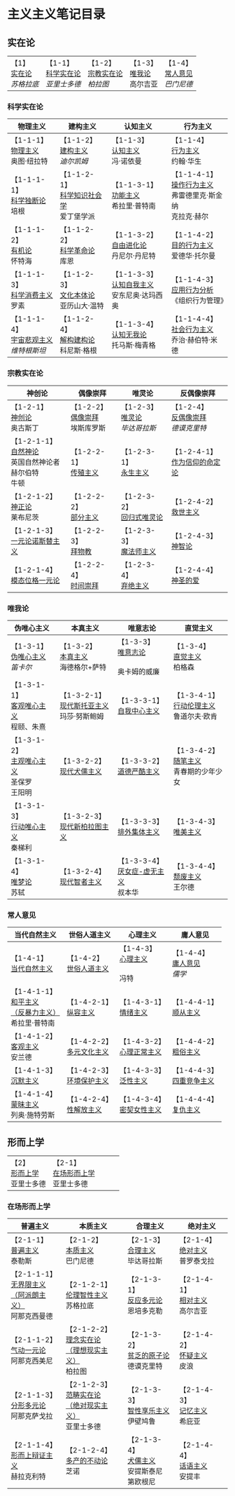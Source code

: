 # 主义主义笔记目录

## 实在论

|                                               |                                                         |                                                     |                                                 |                                                     |
| --------------------------------------------- | ------------------------------------------------------- | --------------------------------------------------- | ----------------------------------------------- | --------------------------------------------------- |
| 【1】<br />[实在论](./1/1.md)<br />*苏格拉底* | 【1-1】<br />[科学实在论](./1/1-1.md)<br />*亚里士多德* | 【1-2】<br />[宗教实在论](./1/1-2.md)<br />*柏拉图* | 【1-3】<br />[唯我论](./1/1-3.md)<br />高尔吉亚 | 【1-4】<br />[常人意见](./1/1-4.md)<br />*巴门尼德* |

### 科学实在论

| 物理主义                                                     | 建构主义                                                     | 认知主义                                                     | 行为主义                                                     |
| ------------------------------------------------------------ | ------------------------------------------------------------ | ------------------------------------------------------------ | ------------------------------------------------------------ |
| 【1-1-1】<br />[物理主义](./1/1-1/1-1-1.md)<br />奥图·纽拉特 | 【1-1-2】<br />[建构主义](./1/1-1/1-1-2.md)<br />*迪尔凯姆*  | 【1-1-3】<br />[认知主义](./1/1-1/1-1-3.md)<br />冯·诺依曼   | 【1-1-4】<br />[行为主义](./1/1-1/1-1-4.md)<br />约翰·华生 |
| 【1-1-1-1】<br />[科学独断论](./1/1-1/1-1-1-1.md)<br />培根  | 【1-1-2-1】<br />[科学知识社会学](./1/1-1/1-1-2-1.md)<br />爱丁堡学派 | 【1-1-3-1】<br />[功能主义](./1/1-1/1-1-3-1.md)<br />希拉里·普特南  | 【1-1-4-1】<br />[操作行为主义](./1/1-1/1-1-4-1.md)<br />弗雷德里克·斯金纳<br />克拉克·赫尔  |
| 【1-1-1-2】<br />[有机论](./1/1-1/1-1-1-2.md)<br />怀特海    | 【1-1-2-2】<br />[科学革命论](./1/1-1/1-1-2-2.md)<br />库恩  | 【1-1-3-2】<br />[自由进化论](./1/1-1/1-1-3-2.md)<br />丹尼尔·丹尼特    | 【1-1-4-2】<br />[目的行为主义](./1/1-1/1-1-4-2.md)<br />爱德华·托尔曼    |
| 【1-1-1-3】<br />[科学消费主义](./1/1-1/1-1-1-3.md)<br />罗素 | 【1-1-2-3】<br />[文化本体论](./1/1-1/1-1-2-3.md)<br />亚历山大·温特 | 【1-1-3-3】<br />[认知自我主义](./1/1-1/1-1-3-3.md)<br />安东尼奥·达玛西奥 | 【1-1-4-3】<br />[应用行为分析](./1/1-1/1-1-4-3.md)<br />《组织行为管理》 |
| 【1-1-1-4】<br />[宇宙悲观主义](./1/1-1/1-1-1-4.md)<br />*维特根斯坦* | 【1-1-2-4】<br />[解构建构论](./1/1-1/1-1-2-4.md)<br />科尼斯·格根 | 【1-1-3-4】<br />[认知无我论](./1/1-1/1-1-3-4.md)<br />托马斯·梅青格    | 【1-1-4-4】<br />[社会行为主义](./1/1-1/1-1-4-4.md)<br />乔治·赫伯特·米德    |

### 宗教实在论

| 神创论                                                       | 偶像崇拜                                                     | 唯灵论                                                       | 反偶像崇拜                                                   |
| ------------------------------------------------------------ | ------------------------------------------------------------ | ------------------------------------------------------------ | ------------------------------------------------------------ |
| 【1-2-1】<br />[神创论](./1/1-2/1-2-1.md)<br />奥古斯丁 | 【1-2-2】<br />[偶像崇拜](./1/1-2/1-2-2.md)<br />埃斯库罗斯  | 【1-2-3】<br />[唯灵论](./1/1-2/1-2-3.md)<br />*毕达哥拉斯*   | 【1-2-4】<br />[反偶像崇拜](./1/1-2/1-2-4.md)<br />*德谟克里特*   |
| 【1-2-1-1】<br />[自然神论](./1/1-2/1-2-1-1.md)<br />英国自然神论者<br />赫尔伯特<br />牛顿  | 【1-2-2-1】<br />[传殖主义](./1/1-2/1-2-2-1.md)<br /> | 【1-2-3-1】<br />[永生主义](./1/1-2/1-2-3-1.md)<br /> | 【1-2-4-1】<br />[作为信仰的命定论](./1/1-2/1-2-4-1.md)<br /> |
| 【1-2-1-2】<br />[神正论](./1/1-2/1-2-1-2.md)<br />莱布尼茨    | 【1-2-2-2】<br />[部分主义](./1/1-2/1-2-2-2.md)<br />  | 【1-2-3-2】<br />[回归式唯灵论](./1/1-2/1-2-3-2.md)<br /> | 【1-2-4-2】<br />[救世主义](./1/1-2/1-2-4-2.md)<br /> |
| 【1-2-1-3】<br />[一元论诺斯替主义](./1/1-2/1-2-1-3.md)<br /> | 【1-2-2-3】<br />[拜物教](./1/1-2/1-2-2-3.md)<br /> | 【1-2-3-3】<br />[魔法师主义](./1/1-2/1-2-3-3.md)<br /> | 【1-2-4-3】<br />[神智论](./1/1-2/1-2-4-3.md)<br /> |
| 【1-2-1-4】<br />[模态位格一元论](./1/1-2/1-2-1-4.md)<br /> | 【1-2-2-4】<br />[时间崇拜](./1/1-2/1-2-2-4.md)<br /> | 【1-2-3-4】<br />[弃绝主义](./1/1-2/1-2-3-4.md)<br /> | 【1-2-4-4】<br />[神圣的爱](./1/1-2/1-2-4-4.md)<br /> |

### 唯我论

| 伪唯心主义                                                   | 本真主义                                                     | 唯意志论                                                     | 直觉主义                                                     |
| ------------------------------------------------------------ | ------------------------------------------------------------ | ------------------------------------------------------------ | ------------------------------------------------------------ |
| 【1-3-1】<br />[伪唯心主义](./1/1-3/1-3-1.md)<br />*笛卡尔*  | 【1-3-2】<br />[本真主义](./1/1-3/1-3-2.md)<br />海德格尔+萨特 | 【1-3-3】<br />[唯意志论](./1/1-3/1-3-3.md)<br /><br />奥卡姆的威廉 | 【1-3-4】<br />[直觉主义](./1/1-3/1-3-4.md)<br />柏格森      |
| 【1-3-1-1】<br />[客观唯心主义](./1/1-3/1-3-1-1.md)<br />程颐、朱熹 | 【1-3-2-1】<br />[现代斯托亚主义](./1/1-3/1-3-2-1.md)<br />玛莎·努斯鲍姆 | 【1-3-3-1】<br />[自我中心主义](./1/1-3/1-3-3-1.md)<br />    | 【1-3-4-1】<br />[行动伦理主义](./1/1-3/1-3-4-1.md)<br />鲁道尔夫·欧肯 |
| 【1-3-1-2】<br />[主观唯心主义](./1/1-3/1-3-1-2.md)<br />圣保罗<br />王阳明 | 【1-3-2-2】<br />[现代犬儒主义](./1/1-3/1-3-2-2.md)<br />    | 【1-3-3-2】<br />[道德严酷主义](./1/1-3/1-3-3-2.md)<br />    | 【1-3-4-2】<br />[随笔主义](./1/1-3/1-3-4-2.md)<br />青春期的少年少女 |
| 【1-3-1-3】<br />[行动唯心主义](./1/1-3/1-3-1-3.md)<br />秦梯利 | 【1-3-2-3】<br />[现代新柏拉图主义](./1/1-3/1-3-2-3.md)<br /> | 【1-3-3-3】<br />[排外集体主义](./1/1-3/1-3-3-3.md)<br />    | 【1-3-4-3】<br />[唯美主义](./1/1-3/1-3-4-3.md)<br />        |
| 【1-3-1-4】<br />[唯梦论](./1/1-3/1-3-1-4.md)<br />苏轼      | 【1-3-2-4】<br />[现代智者主义](./1/1-3/1-3-2-4.md)<br />    | 【1-3-3-4】<br />[厌女症-虚无主义](./1/1-3/1-3-3-4.md)<br />叔本华 | 【1-3-4-4】<br />[颓废主义](./1/1-3/1-3-4-4.md)<br />王尔德  |

### 常人意见

| 当代自然主义                                                 | 世俗人道主义                                              | 心理主义                                                    | 庸人意见                                                  |
| ------------------------------------------------------------ | --------------------------------------------------------- | ----------------------------------------------------------- | --------------------------------------------------------- |
| 【1-4-1】<br />[当代自然主义](./1/1-4/1-4-1.md)<br />        | 【1-4-2】<br />[世俗人道主义](./1/1-4/1-4-2.md)<br />     | 【1-4-3】<br />[心理主义](./1/1-4/1-4-3.md)<br /><br />冯特 | 【1-4-4】<br />[庸人意见](./1/1-4/1-4-4.md)<br />*儒学*   |
| 【1-4-1-1】<br />[和平主义<br />（反暴力主义）](./1/1-4/1-4-1-1.md)<br />希拉里·普特南 | 【1-4-2-1】<br />[纵容主义](./1/1-4/1-4-2-1.md)<br />     | 【1-4-3-1】<br />[情绪主义](./1/1-4/1-4-3-1.md)<br />       | 【1-4-4-1】<br />[顺从主义](./1/1-4/1-4-4-1.md)<br />     |
| 【1-4-1-2】<br />[客观主义](./1/1-4/1-4-1-2.md)<br />安兰德  | 【1-4-2-2】<br />[多元文化主义](./1/1-4/1-4-2-2.md)<br /> | 【1-4-3-2】<br />[心理正常主义](./1/1-4/1-4-3-2.md)<br />   | 【1-4-4-2】<br />[粗俗主义](./1/1-4/1-4-4-2.md)<br />     |
| 【1-4-1-3】<br />[沉默主义](./1/1-4/1-4-1-3.md)<br />        | 【1-4-2-3】<br />[环境保护主义](./1/1-4/1-4-2-3.md)<br /> | 【1-4-3-3】<br />[泛性主义](./1/1-4/1-4-3-3.md)<br />       | 【1-4-4-3】<br />[四重竞争主义](./1/1-4/1-4-4-3.md)<br /> |
| 【1-4-1-4】<br />[蒙昧主义](./1/1-4/1-4-1-4.md)<br />列奥·施特劳斯 | 【1-4-2-4】<br />[性解放主义](./1/1-4/1-4-2-4.md)<br />   | 【1-4-3-4】<br />[密契女性主义](./1/1-4/1-4-3-4.md)<br />   | 【1-4-4-4】<br />[复仇主义](./1/1-4/1-4-4-4.md)<br />     |

## 形而上学

|                                                 |                                                         |      |      |      |
| ----------------------------------------------- | ------------------------------------------------------- | ---- | ---- | ---- |
| 【2】<br />[形而上学](./2/2.md)<br />亚里士多德 | 【2-1】<br />[在场形而上学](./2/2-1.md)<br />亚里士多德 |      |      |      |

### 在场形而上学

| 普遍主义                                                     | 本质主义                                                     | 合理主义                                                     | 绝对主义                                                     |
| ------------------------------------------------------------ | ------------------------------------------------------------ | ------------------------------------------------------------ | ------------------------------------------------------------ |
| 【2-1-1】<br />[普遍主义](./2/2-1/2-1-1.md)<br />泰勒斯      | 【2-1-2】<br />[本质主义](./2/2-1/2-1-2.md)<br />巴门尼德    | 【2-1-3】<br />[合理主义](./2/2-1/2-1-3.md)<br />毕达哥拉斯  | 【2-1-4】<br />[绝对主义](./2/2-1/2-1-4.md)<br />普罗泰戈拉  |
| 【2-1-1-1】<br />[无界限主义<br />（阿派朗主义）](./2/2-1/2-1-1-1.md)<br />阿那克西曼德 | 【2-1-2-1】<br />[伦理智性主义](./2/2-1/2-1-2-1.md)<br />苏格拉底 | 【2-1-3-1】<br />[反应多元论](./2/2-1/2-1-3-1.md)<br />恩培多克勒 | 【2-1-4-1】<br />[相对主义](./2/2-1/2-1-4-1.md)<br />高尔吉亚 |
| 【2-1-1-2】<br />[气动一元论](./2/2-1/2-1-1-2.md)<br />阿那克西美尼 | 【2-1-2-2】<br />[理念实在论<br />（理想现实主义）](./2/2-1/2-1-2-2.md)<br />柏拉图 | 【2-1-3-2】<br />[贫乏的原子论](./2/2-1/2-1-3-2.md)<br />德谟克里特 | 【2-1-4-2】<br />[怀疑主义](./2/2-1/2-1-4-2.md)<br />皮浪    |
| 【2-1-1-3】<br />[分形多元论](./2/2-1/2-1-1-3.md)<br />阿那克萨戈拉 | 【2-1-2-3】<br />[范畴实在论<br />（绝对现实主义）](./2/2-1/2-1-2-3.md)<br />亚里士多德 | 【2-1-3-3】<br />[智性享乐主义](./2/2-1/2-1-3-3.md)<br />伊壁鸠鲁 | 【2-1-4-3】<br />[记忆主义](./2/2-1/2-1-4-3.md)<br />希庇亚  |
| 【2-1-1-4】<br />[形而上辩证主义](./2/2-1/2-1-1-4.md)<br />赫拉克利特 | 【2-1-2-4】<br />[多产的不动论](./2/2-1/2-1-2-4.md)<br />芝诺 | 【2-1-3-4】<br />[犬儒主义](./2/2-1/2-1-3-4.md)<br />安提斯泰尼<br />第欧根尼 | 【2-1-4-4】<br />[话语主义](./2/2-1/2-1-4-4.md)<br />安提丰  |

